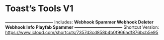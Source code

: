 # Toast’s Tools V1
**———————————**
Includes:
**Webhook Spammer
Webhook Deleter
Webhook Info
Playfab Spammer**
**———————————**
Shortcut Version:
https://www.icloud.com/shortcuts/7357d3cd858b4b0f966adf876bcb5e95
